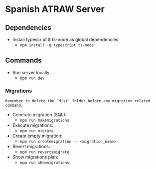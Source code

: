 # Spanish ATRAW Server

## Dependencies

- Install typescript & ts-node as global dependencies
  - `npm install -g typescript ts-node`

## Commands

- Run server locally:
  - `npm run dev`

### Migrations

 `Remember to delete the 'dist' folder before any migration related command.`

- Generate migration (SQL):
  - `npm run makemigrations`
- Execute migrations:
  - `npm run migrate`
- Create empty migration:
  - `npm run createmigration -- <migration_name>`
- Revert migrations:
  - `npm run revertsmigrate`
- Show migrations plan:
  - `npm run showmigrations`
